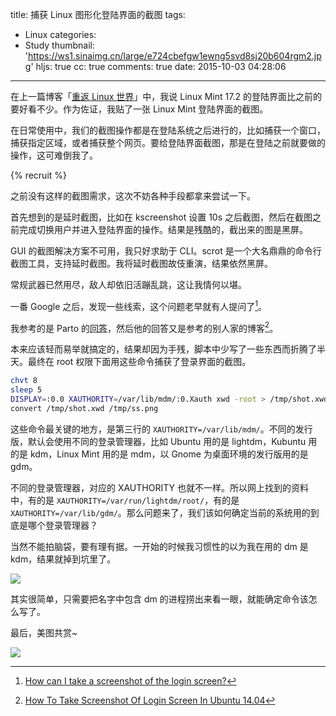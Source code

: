 title: 捕获 Linux 图形化登陆界面的截图
tags:
  - Linux
categories:
  - Study
thumbnail: 'https://ws1.sinaimg.cn/large/e724cbefgw1ewng5svd8sj20b604rgm2.jpg'
hljs: true
cc: true
comments: true
date: 2015-10-03 04:28:06
---


在上一篇博客「[重返 Linux 世界][1]」中，我说 Linux Mint 17.2 的登陆界面比之前的要好看不少。作为佐证，我贴了一张 Linux Mint 登陆界面的截图。

在日常使用中，我们的截图操作都是在登陆系统之后进行的，比如捕获一个窗口，捕获指定区域，或者捕获整个网页。要给登陆界面截图，那是在登陆之前就要做的操作，这可难倒我了。

<!-- more --><!-- indicate-the-source -->

{% recruit %}

之前没有这样的截图需求，这次不妨各种手段都拿来尝试一下。

首先想到的是延时截图，比如在 kscreenshot 设置 10s 之后截图，然后在截图之前完成切换用户并进入登陆界面的操作。结果是残酷的，截出来的图是黑屏。

GUI 的截图解决方案不可用，我只好求助于 CLI。scrot 是一个大名鼎鼎的命令行截图工具，支持延时截图。我将延时截图故伎重演，结果依然黑屏。

常规武器已然用尽，敌人却依旧活蹦乱跳，这让我情何以堪。

一番 Google 之后，发现一些线索，这个问题老早就有人提问了[^1]。

[^1]: [How can I take a screenshot of the login screen?][2]

我参考的是 Parto 的[回答][3]，然后他的回答又是参考的别人家的博客[^2]。

[^2]: [How To Take Screenshot Of Login Screen In Ubuntu 14.04][4]

本来应该轻而易举就搞定的，结果却因为手残，脚本中少写了一些东西而折腾了半天。最终在 root 权限下面用这些命令捕获了登录界面的截图。

```bash
chvt 8
sleep 5
DISPLAY=:0.0 XAUTHORITY=/var/lib/mdm/:0.Xauth xwd -root > /tmp/shot.xwd
convert /tmp/shot.xwd /tmp/ss.png
```

这些命令最关键的地方，是第三行的 `XAUTHORITY=/var/lib/mdm/`。不同的发行版，默认会使用不同的登录管理器，比如 Ubuntu 用的是 lightdm，Kubuntu 用的是 kdm，Linux Mint 用的是 mdm，以 Gnome 为桌面环境的发行版用的是 gdm。

不同的登录管理器，对应的 XAUTHORITY 也就不一样。所以网上找到的资料中，有的是 `XAUTHORITY=/var/run/lightdm/root/`，有的是 `XAUTHORITY=/var/lib/gdm/`。那么问题来了，我们该如何确定当前的系统用的到底是哪个登录管理器？

当然不能拍脑袋，要有理有据。一开始的时候我习惯性的以为我在用的 dm 是 kdm，结果就掉到坑里了。

![](https://ws2.sinaimg.cn/large/e724cbefgw1ewng2bql7tj20ro0dk76x.jpg)

其实很简单，只需要把名字中包含 dm 的进程捞出来看一眼，就能确定命令该怎么写了。

最后，美图共赏~

![](https://ws1.sinaimg.cn/mw1024/e724cbefgw1ewnb8odazkj211y0lcdz0.jpg)

[1]: http://blog.jamespan.me/2015/10/03/free-as-in-freedom/
[2]: http://askubuntu.com/questions/43458/how-can-i-take-a-screenshot-of-the-login-screen
[3]: http://askubuntu.com/a/607095
[4]: http://itsfoss.com/screenshot-login-screen-ubuntu-linux/



